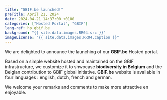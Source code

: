 ```yaml
---
title: "GBIF.be launched!"
preTitle: April 21, 2024
date: 2024-04-21 14:37:00 +0100
categories: ["Hosted Portal", "GBIF"]
lang-ref: hp.gbif.be
background: "{{ site.data.images.RR04.src }}"
imageLicense: "{{ site.data.images.RR04.caption }}"
---
```


We are delighted to announce the launching of our **GBIF.be** Hosted portal.

Based on a simple website hosted and maintained on the GBIF infrastructure, we customize it to shwocase **biodiversity in Belgium** and the Belgian contribution to GBIF global initiative. **GBIF.be** website is available in four languages : english, dutch, french and german.

We welcome your remarks and comments to make more attractive en enjoyable.

